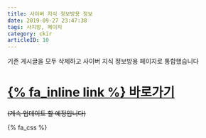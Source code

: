 ```yaml
---
title: 사이버 지식 정보방용 정보
date: 2019-09-27 23:47:38
tags: 사지방, 페이지
category: ckir
articleID: 10
---
```

  
기존 게시글을 모두 삭제하고 사이버 지식 정보방용 페이지로 통합했습니다  
  
# [{% fa_inline link %} 바로가기](../ckir)  
~~(계속 업데이트 할 예정입니다)~~  
  
{% fa_css %}  
  